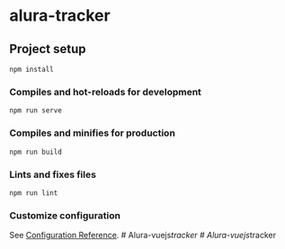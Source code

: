 # alura-tracker

## Project setup
```
npm install
```

### Compiles and hot-reloads for development
```
npm run serve
```

### Compiles and minifies for production
```
npm run build
```

### Lints and fixes files
```
npm run lint
```

### Customize configuration
See [Configuration Reference](https://cli.vuejs.org/config/).
#   A l u r a - v u e j s _ t r a c k e r  
 #   A l u r a - v u e j s _ t r a c k e r  
 